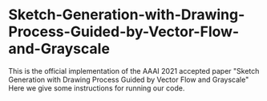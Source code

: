 # Sketch-Generation-with-Drawing-Process-Guided-by-Vector-Flow-and-Grayscale
This is the official implementation of the AAAI 2021 accepted paper "Sketch Generation with Drawing Process Guided by Vector Flow and Grayscale"
Here we give some instructions for running our code.
